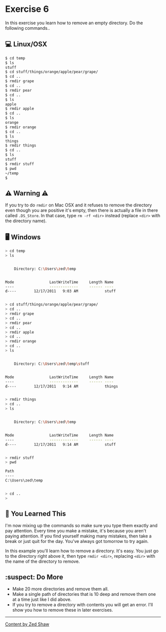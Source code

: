 # Exercise 6

In this exercise you learn how to remove an empty directory. Do the following commands..

## :computer: Linux/OSX

```bash
$ cd temp
$ ls
stuff
$ cd stuff/things/orange/apple/pear/grape/
$ cd ..
$ rmdir grape
$ cd ..
$ rmdir pear
$ cd ..
$ ls
apple
$ rmdir apple
$ cd ..
$ ls
orange
$ rmdir orange
$ cd ..
$ ls
things
$ rmdir things
$ cd ..
$ ls
stuff
$ rmdir stuff
$ pwd
~/temp
$
```

## :warning: Warning :warning:

If you try to do `rmdir` on Mac OSX and it refuses to remove the directory even though you are positive it's empty, then there is actually a file in there called `.DS_Store`. In that case, type `rm -rf <dir>` instead (replace `<dir>` with the directory name).

## 🖥 Windows

```bash
> cd temp
> ls


    Directory: C:\Users\zed\temp


Mode                LastWriteTime     Length Name
----                -------------     ------ ----
d----        12/17/2011   9:03 AM            stuff


> cd stuff/things/orange/apple/pear/grape/
> cd ..
> rmdir grape
> cd ..
> rmdir pear
> cd ..
> rmdir apple
> cd ..
> rmdir orange
> cd ..
> ls


    Directory: C:\Users\zed\temp\stuff


Mode                LastWriteTime     Length Name
----                -------------     ------ ----
d----        12/17/2011   9:14 AM            things


> rmdir things
> cd ..
> ls


    Directory: C:\Users\zed\temp


Mode                LastWriteTime     Length Name
----                -------------     ------ ----
d----        12/17/2011   9:14 AM            stuff


> rmdir stuff
> pwd

Path
----
C:\Users\zed\temp


> cd ..
>
```

## :memo: You Learned This

I'm now mixing up the commands so make sure you type them exactly and pay attention. Every time you make a mistake, it's because you aren't paying attention. If you find yourself making many mistakes, then take a break or just quit for the day. You've always got tomorrow to try again.

In this example you'll learn how to remove a directory. It's easy. You just go to the directory right above it, then type `rmdir <dir>`, replacing `<dir>` with the name of the directory to remove.

## :suspect: Do More

* Make 20 more directories and remove them all.
* Make a single path of directories that is 10 deep and remove them one at a time just like I did above.
* If you try to remove a directory with contents you will get an error. I'll show you how to remove these in later exercises.

-----
[Content by Zed Shaw](https://learncodethehardway.org/)